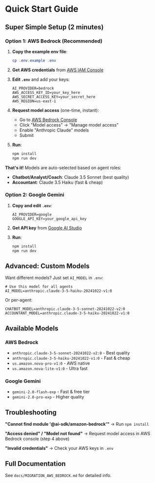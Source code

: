 # Quick Start Guide

## Super Simple Setup (2 minutes)

### Option 1: AWS Bedrock (Recommended)

1. **Copy the example env file**:

   ```powershell
   cp .env.example .env
   ```

2. **Get AWS credentials** from [AWS IAM Console](https://console.aws.amazon.com/iam/)

3. **Edit `.env`** and add your keys:

   ```env
   AI_PROVIDER=bedrock
   AWS_ACCESS_KEY_ID=your_key_here
   AWS_SECRET_ACCESS_KEY=your_secret_here
   AWS_REGION=us-east-1
   ```

4. **Request model access** (one-time, instant):

   - Go to [AWS Bedrock Console](https://console.aws.amazon.com/bedrock/)
   - Click "Model access" → "Manage model access"
   - Enable "Anthropic Claude" models
   - Submit

5. **Run**:
   ```powershell
   npm install
   npm run dev
   ```

**That's it!** Models are auto-selected based on agent roles:

- **Chatbot/Analyst/Coach**: Claude 3.5 Sonnet (best quality)
- **Accountant**: Claude 3.5 Haiku (fast & cheap)

### Option 2: Google Gemini

1. **Copy and edit `.env`**:

   ```env
   AI_PROVIDER=google
   GOOGLE_API_KEY=your_google_api_key
   ```

2. **Get API key** from [Google AI Studio](https://makersuite.google.com/app/apikey)

3. **Run**:
   ```powershell
   npm install
   npm run dev
   ```

## Advanced: Custom Models

Want different models? Just set `AI_MODEL` in `.env`:

```env
# Use this model for all agents
AI_MODEL=anthropic.claude-3-5-haiku-20241022-v1:0
```

Or per-agent:

```env
CHATBOT_MODEL=anthropic.claude-3-5-sonnet-20241022-v2:0
ACCOUNTANT_MODEL=anthropic.claude-3-5-haiku-20241022-v1:0
```

## Available Models

### AWS Bedrock

- `anthropic.claude-3-5-sonnet-20241022-v2:0` - Best quality
- `anthropic.claude-3-5-haiku-20241022-v1:0` - Fast & cheap
- `us.amazon.nova-pro-v1:0` - AWS native
- `us.amazon.nova-lite-v1:0` - Ultra fast

### Google Gemini

- `gemini-2.0-flash-exp` - Fast & free tier
- `gemini-2.0-pro-exp` - Higher quality

## Troubleshooting

**"Cannot find module '@ai-sdk/amazon-bedrock'"**
→ Run `npm install`

**"Access denied" / "Model not found"**
→ Request model access in AWS Bedrock console (step 4 above)

**"Invalid credentials"**
→ Check your AWS keys in `.env`

## Full Documentation

See `docs/MIGRATION_AWS_BEDROCK.md` for detailed info.
